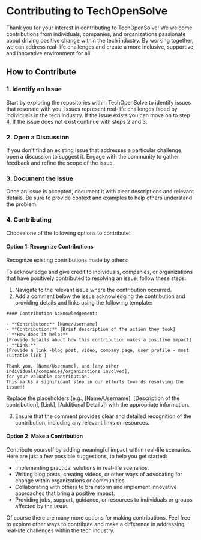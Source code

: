 # Contributing to TechOpenSolve

Thank you for your interest in contributing to TechOpenSolve! We welcome contributions from individuals, companies, and organizations passionate about driving positive change within the tech industry. By working together, we can address real-life challenges and create a more inclusive, supportive, and innovative environment for all.

## How to Contribute

### 1.  Identify an Issue

Start by exploring the repositories within TechOpenSolve to identify issues that resonate with you. Issues represent real-life challenges faced by individuals in the tech industry. If the issue exists you can move on to step [4](#4-contributing). If the issue does not exist continue with steps 2 and 3.

### 2. Open a Discussion

If you don't find an existing issue that addresses a particular challenge, open a discussion to suggest it. Engage with the community to gather feedback and refine the scope of the issue.

### 3. Document the Issue

Once an issue is accepted, document it with clear descriptions and relevant details. Be sure to provide context and examples to help others understand the problem.

### 4. Contributing

Choose one of the following options to contribute:

#### Option 1: Recognize Contributions

Recognize existing contributions made by others:

To acknowledge and give credit to individuals, companies, or organizations that have positively contributed to resolving an issue, follow these steps:

1. Navigate to the relevant issue where the contribution occurred.
2. Add a comment below the issue acknowledging the contribution and providing details and links using the following template:

```
#### Contribution Acknowledgement:

- **Contributor:** [Name/Username]
- **Contribution:** [Brief description of the action they took]
- **How does it help:** 
[Provide details about how this contribution makes a positive impact]
- **Link:** 
[Provide a link -blog post, video, company page, user profile - most suitable link ]

Thank you, [Name/Username], and [any other individuals/companies/organizations involved], 
for your valuable contribution. 
This marks a significant step in our efforts towards resolving the issue!!

```
Replace the placeholders (e.g., [Name/Username], [Description of the contribution], [Link], [Additional Details]) with the appropriate information.

3. Ensure that the comment provides clear and detailed recognition of the contribution, including any relevant links or resources.

#### Option 2: Make a Contribution

Contribute yourself by adding meaningful impact within real-life scenarios. Here are just a few possible suggestions, to help you get started: 

- Implementing practical solutions in real-life scenarios.
- Writing blog posts, creating videos, or other ways of advocating for change within organizations or communities.
- Collaborating with others to brainstorm and implement innovative approaches that bring a positive impact.
- Providing jobs, support, guidance, or resources to individuals or groups affected by the issue.


Of course there are many more options for making contributions. Feel free to explore other ways to contribute and make a difference in addressing real-life challenges within the tech industry.




  